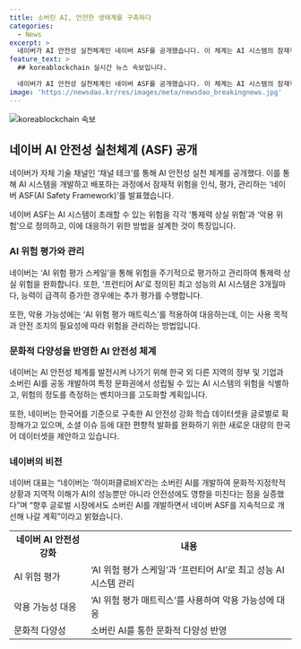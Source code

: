 ```yaml
---
title: 소버린 AI, 안전한 생태계를 구축하다
categories:
  - News
excerpt: >
  네이버가 AI 안전성 실천체계인 네이버 ASF를 공개했습니다. 이 체계는 AI 시스템의 잠재적 위험을 관리하고, 초래할 수 있는 '통제력 상실 위험'과 '악용 위험'을 정의하며 대응 방법을 제시합니다. 이를 위해 AI 위험 평가 스케일과 매트릭스를 활용하여 주기적으로 평가하고, 안전 조치를 통해 위험을 완화합니다. 또한, 한국어 데이터셋을 확장하고 소버린 AI를 개발하여 지역적 이해가 안전성에 미치는 영향을 강조하며, 네이버 ASF를 글로벌 시장에서도 개선할 계획입니다.
feature_text: >
  ## koreablockchain 실시간 뉴스 속보입니다.

  네이버가 AI 안전성 실천체계인 네이버 ASF를 공개했습니다. 이 체계는 AI 시스템의 잠재적 위험을 관리하고, 초래할 수 있는 '통제력 상실 위험'과 '악용 위험'을 정의하며 대응 방법을 제시합니다. 이를 위해 AI 위험 평가 스케일과 매트릭스를 활용하여 주기적으로 평가하고, 안전 조치를 통해 위험을 완화합니다. 또한, 한국어 데이터셋을 확장하고 소버린 AI를 개발하여 지역적 이해가 안전성에 미치는 영향을 강조하며, 네이버 ASF를 글로벌 시장에서도 개선할 계획입니다.
image: 'https://newsdao.kr/res/images/meta/newsdao_breakingnews.jpg'
---
```

![koreablockchain 속보](https://newsdao.kr/res/images/meta/newsdao_breakingnews.jpg)

<h2 data-ke-size="size26">네이버 AI 안전성 실천체계 (ASF) 공개</h2>

<p>네이버가 자체 기술 채널인 ‘채널 테크’를 통해 AI 안전성 실천 체계를 공개했다. 이를 통해 AI 시스템을 개발하고 배포하는 과정에서 잠재적 위험을 인식, 평가, 관리하는 ‘네이버 ASF(AI Safety Framework)’를 발표했습니다.</p>

<p data-ke-size="size16">네이버 ASF는 AI 시스템이 초래할 수 있는 위험을 각각 ‘통제력 상실 위험’과 ‘악용 위험’으로 정의하고, 이에 대응하기 위한 방법을 설계한 것이 특징입니다.</p>

<h3>AI 위험 평가와 관리</h3>

<p>네이버는 ‘AI 위험 평가 스케일’을 통해 위험을 주기적으로 평가하고 관리하여 통제력 상실 위험을 완화합니다. 또한, ‘프런티어 AI’로 정의된 최고 성능의 AI 시스템은 3개월마다, 능력이 급격히 증가한 경우에는 추가 평가를 수행합니다.</p>

<p data-ke-size="size16">또한, 악용 가능성에는 ‘AI 위험 평가 매트릭스’를 적용하여 대응하는데, 이는 사용 목적과 안전 조치의 필요성에 따라 위험을 관리하는 방법입니다.</p>

<h3>문화적 다양성을 반영한 AI 안전성 체계</h3>

<p>네이버는 AI 안전성 체계를 발전시켜 나가기 위해 한국 외 다른 지역의 정부 및 기업과 소버린 AI를 공동 개발하여 특정 문화권에서 성립될 수 있는 AI 시스템의 위험을 식별하고, 위험의 정도를 측정하는 벤치마크를 고도화할 계획입니다.</p>

<p data-ke-size="size16">또한, 네이버는 한국어를 기준으로 구축한 AI 안전성 강화 학습 데이터셋을 글로벌로 확장해가고 있으며, 소셜 이슈 등에 대한 편향적 발화를 완화하기 위한 새로운 대량의 한국어 데이터셋을 제안하고 있습니다.</p>

<h3>네이버의 비전</h3>

<p>네이버 대표는 “네이버는 ‘하이퍼클로바X’라는 소버린 AI를 개발하여 문화적·지정학적 상황과 지역적 이해가 AI의 성능뿐만 아니라 안전성에도 영향을 미친다는 점을 실증했다”며 “향후 글로벌 시장에서도 소버린 AI를 개발하면서 네이버 ASF를 지속적으로 개선해 나갈 계획”이라고 밝혔습니다.</p>

<table>
    <tr>
        <td style="text-align: center; height: 17px;"><b>네이버 AI 안전성 강화</b></td>
        <td style="text-align: center; height: 17px;"><b>내용</b></td>
    </tr>
    <tr>
        <td style="text-align: left;">AI 위험 평가</td>
        <td style="text-align: left;">‘AI 위험 평가 스케일’과 ‘프런티어 AI’로 최고 성능 AI 시스템 관리</td>
    </tr>
    <tr>
        <td style="text-align: left;">악용 가능성 대응</td>
        <td style="text-align: left;">‘AI 위험 평가 매트릭스’를 사용하여 악용 가능성에 대응</td>
    </tr>
    <tr>
        <td style="text-align: left;">문화적 다양성</td>
        <td style="text-align: left;">소버린 AI를 통한 문화적 다양성 반영</td>
    </tr>
</table>

<p data-ke-size="size16">&nbsp;</p>

